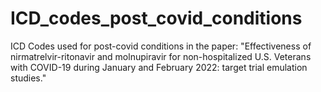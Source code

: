 # ICD_codes_post_covid_conditions
ICD Codes used for post-covid conditions in the paper:
"Effectiveness of nirmatrelvir-ritonavir and molnupiravir for non-hospitalized U.S. Veterans with COVID-19 during January and February 2022: target trial emulation studies."
